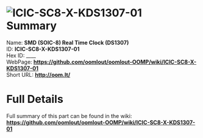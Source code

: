 
![ICIC-SC8-X-KDS1307-01](https://github.com/oomlout/oomlout-OOMP/blob/master/parts/ICIC-SC8-X-KDS1307-01/ICIC-SC8-X-KDS1307-01_420.jpg)   
Summary
=================
  
Name: __SMD (SOIC-8) Real Time Clock (DS1307)__    
ID: __ICIC-SC8-X-KDS1307-01__   
Hex ID: ____   
WebPage: __https://github.com/oomlout/oomlout-OOMP/wiki/ICIC-SC8-X-KDS1307-01__   
Short URL: __http://oom.lt/__   

Full Details
==========================
Full summary of this part can be found in the wiki:   
__https://github.com/oomlout/oomlout-OOMP/wiki/ICIC-SC8-X-KDS1307-01__    

